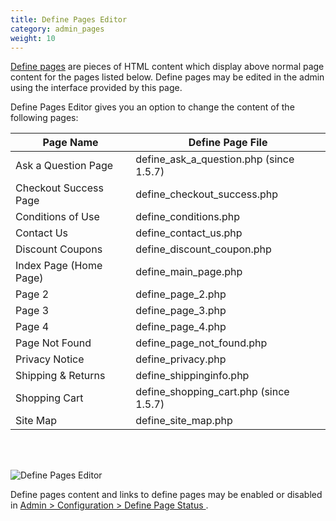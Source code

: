 ```yaml
---
title: Define Pages Editor
category: admin_pages
weight: 10
---
```


[Define pages](/user/template/define_pages/) are pieces of HTML content which display above normal page content for the pages listed below.  Define pages may be edited in the admin using the interface provided by this page. 

Define Pages Editor gives you an option to change the content of the following pages:

Page Name | Define Page File 
----------|-----------------
Ask a Question Page | define_ask_a_question.php (since 1.5.7)
Checkout Success Page | define_checkout_success.php
Conditions of Use | define_conditions.php
Contact Us | define_contact_us.php
Discount Coupons | define_discount_coupon.php
Index Page (Home Page) | define_main_page.php
Page 2 | define_page_2.php
Page 3 | define_page_3.php
Page 4 | define_page_4.php
Page Not Found | define_page_not_found.php
Privacy Notice | define_privacy.php
Shipping & Returns | define_shippinginfo.php
Shopping Cart | define_shopping_cart.php  (since 1.5.7)
Site Map | define_site_map.php

<br><br>

![Define Pages Editor](/images/define_pages_editor.png)

Define pages content and links to define pages may be enabled or disabled in [Admin > Configuration > Define Page Status ](/user/admin_pages/configuration/configuration_definepagestatus/). 
